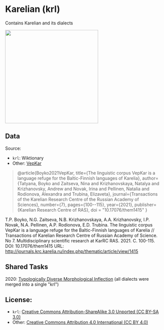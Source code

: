 # Karelian  (krl) 

Contains Karelian and its dialects

<img src="https://upload.wikimedia.org/wikipedia/commons/e/e1/Karelian_dialects_Vepkar_English_2019.png" width="300">

## Data

Source:
- `krl`: Wiktionary
- Other: [VepKar](http://dictorpus.krc.karelia.ru/en)

> @article{Boyko2021VepKar,
>   title={The linguistic corpus VepKar is a language refuge for the Baltic-Finnish languages of Karelia},
>   author={Tatyana, Boyko and Zaitseva, Nina and Krizhanovskaya, Natalya and Krizhanovsky, Andrew and Novak, Irina and Pellinen, Natalia and Rodionova, Alexandra and Trubina, Elizaveta},
>   journal={Transactions of the Karelian Research Centre of the Russian Academy of Sciences},
>   number={7},
>   pages={100--115},
>   year={2021},
>   publisher={Karelian Research Centre of RAS},
>   doi = "10.17076/them1415"
>}

T.P. Boyko, N.G. Zaitseva, N.B. Krizhanovskaya, A.A. Krizhanovsky, I.P. Novak, N.A. Pellinen, A.P. Rodionova, E.D. Trubina. 
The linguistic corpus VepKar is a language refuge for the Baltic-Finnish languages of Karelia //
Transactions of Karelian Research Centre of Russian Academy of Science. No 7. Multidisciplinary scientific research at KarRC RAS. 2021. C. 100-115. 
DOI: 10.17076/them1415 URL: http://journals.krc.karelia.ru/index.php/thematic/article/view/1415

## Shared Tasks

2020: [Typologically Diverse Morphological Inflection](https://www.aclweb.org/anthology/2020.sigmorphon-1.1/)
(all dialects were merged into a single "krl")

## License: 

- `krl`: [Creative Commons Attribution-ShareAlike 3.0 Unported (CC BY-SA 3.0)](https://creativecommons.org/licenses/by-sa/3.0/)
- Other: [Creative Commons Attribution 4.0 International (CC BY 4.0)
](https://creativecommons.org/licenses/by/4.0/)

